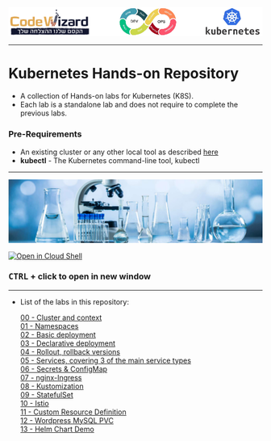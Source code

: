 ![](./resources/k8s-logos.png)

----
# Kubernetes Hands-on Repository

- A collection of Hands-on labs for Kubernetes (K8S).
- Each lab is a standalone lab and does not require to complete the previous labs.

### Pre-Requirements
- An existing cluster or any other local tool as described [here](https://kubernetes.io/docs/tasks/tools/)
- **kubectl** - The Kubernetes command-line tool, kubectl

---

![](./resources/lab.jpg)

[![Open in Cloud Shell](https://gstatic.com/cloudssh/images/open-btn.svg)](https://console.cloud.google.com/cloudshell/editor?cloudshell_git_repo=https://github.com/nirgeier/KubernetesLabs)
### **<kbd>CTRL</kbd> + click to open in new window**   

---

- List of the labs in this repository:

    [00 - Cluster and context](./Labs/00-VerifyCluster)  
    [01 - Namespaces](./Labs/01-Namespace)  
    [02 - Basic deployment](./Labs/02-Deployments-Imperative)  
    [03 - Declarative deployment](./Labs/03-Deployments-Declarative)  
    [04 - Rollout, rollback versions](./Labs/04-Rollout)  
    [05 - Services, covering 3 of the main service types](./Labs/05-Services)  
    [06 - Secrets & ConfigMap](./Labs/06-DataStore)  
    [07 - nginx-Ingress](./Labs/07-nginx-Ingress)  
    [08 - Kustomization](./Labs/08-Kustomization)  
    [09 - StatefulSet](./Labs/09-StatefulSet)  
    [10 - Istio](./Labs/10-Istio)  
    [11 - Custom Resource Definition](./Labs/11-CRD-Custom-Resource-Definition)  
    [12 - Wordpress MySQL PVC](./Labs/12-Wordpress-MySQL-PVC)  
    [13 - Helm Chart Demo](./Labs/13-HelmChart)  


    
